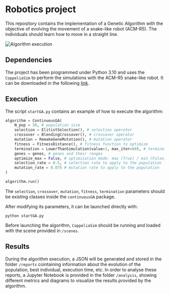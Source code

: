 # Robotics project

This repository contains the implementation of a Genetic Algorithm with the objective of evolving the movement of a snake-like robot (ACM-R5). The individuals should learn how to move in a straight line.

![Algorithm execution](execution.gif)

## Dependencies

The project has been programmed under Python 3.10 and uses the `CoppeliaSim` to perform the simulations with the ACM-R5 snake-like robot. It can be downloaded in the following [link](https://www.coppeliarobotics.com/downloads).

## Execution

The script `startGA.py` contains an example of how to execute the algorithm:

```python
algorithm = ContinuousGA(
    N_pop = 50, # population size
    selection = ElitistSelection(), # selection operator
    crossover = BlendingCrossover(), # crossover operator
    mutation = RemakeGeneMutation(), # mutation operator
    fitness = FitnessDistance(), # fitness function to optimize
    termination = LowerThanSimulation(value=1, max_iter=60), # termination criteria
    genes = genes, # genes and their ranges
    optimize_max = False, # optimization mode: max (True) / min (False)
    selection_rate = 0.5, # selection rate to apply to the population
    mutation_rate = 0.075 # mutation rate to apply to the population
)

algorithm.run()
```

The `selection`, `crossover`, `mutation`, `fitness`, `termination` parameters should be existing classes inside the `continuousGA` package.

After modifying its parameters, it can be launched directly with:
```
python startGA.py
```

Before launching the algorithm, `CoppeliaSim` should be running and loaded with the scene provided in `/scenes`.

## Results

During the algorithm execution, a JSON will be generated and stored in the folder `/reports` cointaining information about the evolution of the population, best individual, execution time, etc. In order to analyse these reports, a Jupyter Notebook is provided in the folder `/analysis`, showing different metrics and diagrams to visualize the results provided by the algorithm.

